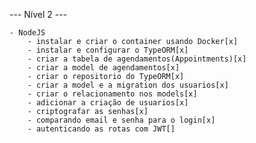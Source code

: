 --- Nível 2 ---

    - NodeJS
        - instalar e criar o container usando Docker[x]
        - instalar e configurar o TypeORM[x]
        - criar a tabela de agendamentos(Appointments)[x]
        - criar a model de agendamentos[x]
        - criar o repositorio do TypeORM[x]
        - criar a model e a migration dos usuarios[x]
        - criar o relacionamento nos models[x]
        - adicionar a criação de usuarios[x]
        - criptografar as senhas[x]
        - comparando email e senha para o login[x]
        - autenticando as rotas com JWT[]
